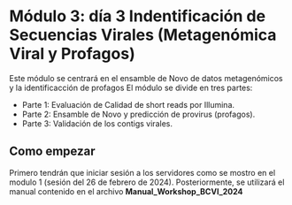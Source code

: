 
# Módulo 3: día 3 Indentificación de Secuencias Virales (Metagenómica Viral y Profagos)

Este módulo se centrará en el ensamble de Novo de datos metagenómicos y la identificacción de profagos
El módulo se divide en tres partes: 

 - Parte 1: Evaluación de Calidad de short reads por Illumina.
 - Parte 2: Ensamble de Novo y predicción de provirus (profagos).
 - Parte 3: Validación de los contigs virales.

## Como empezar  
Primero tendrán que iniciar sesión a los servidores como se mostro en el modulo 1 (sesión del 26 de febrero de 2024). Posteriormente, se utilizará el manual contenido en el archivo **Manual_Workshop_BCVI_2024**
